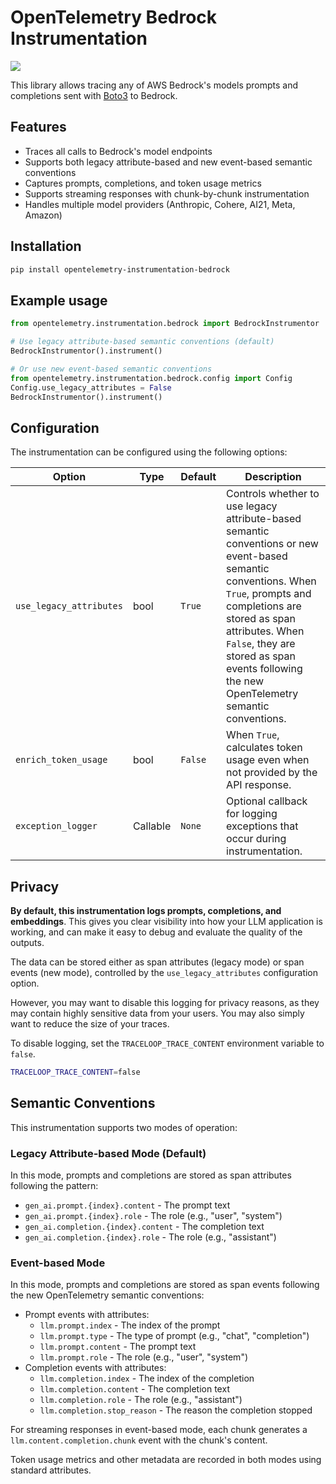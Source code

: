 # OpenTelemetry Bedrock Instrumentation

<a href="https://pypi.org/project/opentelemetry-instrumentation-bedrock/">
    <img src="https://badge.fury.io/py/opentelemetry-instrumentation-bedrock.svg">
</a>

This library allows tracing any of AWS Bedrock's models prompts and completions sent with [Boto3](https://github.com/boto/boto3) to Bedrock.

## Features

- Traces all calls to Bedrock's model endpoints
- Supports both legacy attribute-based and new event-based semantic conventions
- Captures prompts, completions, and token usage metrics
- Supports streaming responses with chunk-by-chunk instrumentation
- Handles multiple model providers (Anthropic, Cohere, AI21, Meta, Amazon)

## Installation

```bash
pip install opentelemetry-instrumentation-bedrock
```

## Example usage

```python
from opentelemetry.instrumentation.bedrock import BedrockInstrumentor

# Use legacy attribute-based semantic conventions (default)
BedrockInstrumentor().instrument()

# Or use new event-based semantic conventions
from opentelemetry.instrumentation.bedrock.config import Config
Config.use_legacy_attributes = False
BedrockInstrumentor().instrument()
```

## Configuration

The instrumentation can be configured using the following options:

| Option | Type | Default | Description |
|--------|------|---------|-------------|
| `use_legacy_attributes` | bool | `True` | Controls whether to use legacy attribute-based semantic conventions or new event-based semantic conventions. When `True`, prompts and completions are stored as span attributes. When `False`, they are stored as span events following the new OpenTelemetry semantic conventions. |
| `enrich_token_usage` | bool | `False` | When `True`, calculates token usage even when not provided by the API response. |
| `exception_logger` | Callable | `None` | Optional callback for logging exceptions that occur during instrumentation. |

## Privacy

**By default, this instrumentation logs prompts, completions, and embeddings**. This gives you clear visibility into how your LLM application is working, and can make it easy to debug and evaluate the quality of the outputs.

The data can be stored either as span attributes (legacy mode) or span events (new mode), controlled by the `use_legacy_attributes` configuration option.

However, you may want to disable this logging for privacy reasons, as they may contain highly sensitive data from your users. You may also simply want to reduce the size of your traces.

To disable logging, set the `TRACELOOP_TRACE_CONTENT` environment variable to `false`.

```bash
TRACELOOP_TRACE_CONTENT=false
```

## Semantic Conventions

This instrumentation supports two modes of operation:

### Legacy Attribute-based Mode (Default)

In this mode, prompts and completions are stored as span attributes following the pattern:
- `gen_ai.prompt.{index}.content` - The prompt text
- `gen_ai.prompt.{index}.role` - The role (e.g., "user", "system")
- `gen_ai.completion.{index}.content` - The completion text
- `gen_ai.completion.{index}.role` - The role (e.g., "assistant")

### Event-based Mode

In this mode, prompts and completions are stored as span events following the new OpenTelemetry semantic conventions:
- Prompt events with attributes:
  - `llm.prompt.index` - The index of the prompt
  - `llm.prompt.type` - The type of prompt (e.g., "chat", "completion")
  - `llm.prompt.content` - The prompt text
  - `llm.prompt.role` - The role (e.g., "user", "system")
- Completion events with attributes:
  - `llm.completion.index` - The index of the completion
  - `llm.completion.content` - The completion text
  - `llm.completion.role` - The role (e.g., "assistant")
  - `llm.completion.stop_reason` - The reason the completion stopped

For streaming responses in event-based mode, each chunk generates a `llm.content.completion.chunk` event with the chunk's content.

Token usage metrics and other metadata are recorded in both modes using standard attributes.
